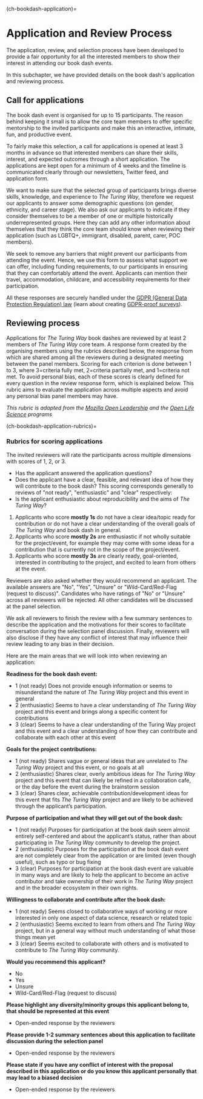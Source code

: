 (ch-bookdash-application)=
# Application and Review Process

The application, review, and selection process have been developed to provide a fair opportunity for all the interested members to show their interest in attending our book dash events.

In this subchapter, we have provided details on the book dash's application and reviewing process.

## Call for applications

The book dash event is organised for up to 15 participants.
The reason behind keeping it small is to allow the core team members to offer specific mentorship to the invited participants and make this an interactive, intimate, fun, and productive event.

To fairly make this selection, a call for applications is opened at least 3 months in advance so that interested members can share their skills, interest, and expected outcomes through a short application.
The applications are kept open for a minimum of 4 weeks and the timeline is communicated clearly through our newsletters, Twitter feed, and application form.

We want to make sure that the selected group of participants brings diverse skills, knowledge, and experience to _The Turing Way_, therefore we request our applicants to answer some demographic questions (on gender, ethnicity, and career stage).
We also ask our applicants to indicate if they consider themselves to be a member of one or multiple historically underrepresented groups.
Here they can add any other information about themselves that they think the core team should know when reviewing their application (such as LGBTQ+, immigrant, disabled, parent, carer, POC members).

We seek to remove any barriers that might prevent our participants from attending the event.
Hence, we use this form to assess what support we can offer, including funding requirements, to our participants in ensuring that they can comfortably attend the event.
Applicants can mention their travel, accommodation, childcare, and accessibility requirements for their participation.

All these responses are securely handled under the [GDPR (General Data Protection Regulation) law](https://en.wikipedia.org/wiki/General_Data_Protection_Regulation) (learn about creating [GDPR-proof surveys](https://www.surveylegend.com/gdpr/how-to-make-gdpr-proof-surveys-or-forms/)).

## Reviewing process

Applications for _The Turing Way_ book dashes are reviewed by at least 2 members of _The Turing Way_ core team.
A response form created by the organising members using the rubrics described below, the response from which are shared among all the reviewers during a designated meeting between the panel members.
Scoring for each criterion is done between 1 to 3, where 3=criteria fully met, 2=criteria partially met, and 1=criteria not met.
To avoid personal bias, each of these scores is clearly defined for every question in the review response form, which is explained below.
This rubric aims to evaluate the application across multiple aspects and avoid any personal bias panel members may have.

*This rubric is adapted from the [Mozilla Open Leadership](https://foundation.mozilla.org/en/initiatives/mozilla-open-leaders/) and the [Open Life Science](https://openlifesci.org/) programs*

(ch-bookdash-application-rubrics)=
### Rubrics for scoring applications

The invited reviewers will rate the participants across multiple dimensions with scores of 1, 2, or 3.

* Has the applicant answered the application questions?
* Does the applicant have a clear, feasible, and relevant idea of how they will contribute to the book dash?	This scoring corresponds generally to reviews of "not ready", "enthusiastic" and "clear" respectively:
* Is the applicant enthusiastic about reproducibility and the aims of _The Turing Way_?
1. Applicants who score **mostly 1s** do not have a clear idea/topic ready for contribution or do not have a clear understanding of the overall goals of _The Turing Way_ and book dash in general.
2. Applicants who score **mostly 2s** are enthusiastic if not wholly suitable for the project/event, for example they may come with some ideas for a contribution that is currently not in the scope of the project/event.
3. Applicants who score **mostly 3s** are clearly ready, goal-oriented, interested in contributing to the project, and excited to learn from others at the event.

Reviewers are also asked whether they would recommend an applicant. The available answers are "No", "Yes", "Unsure" or "Wild-Card/Red-Flag (request to discuss)".
Candidates who have ratings of "No" or "Unsure" across all reviewers will be rejected.
All other candidates will be discussed at the panel selection.

We ask all reviewers to finish the review with a few summary sentences to describe the application and the motivations for their scores to facilitate conversation during the selection panel discussion.
Finally, reviewers will also disclose if they have any conflict of interest that may influence their review leading to any bias in their decision.

Here are the main areas that we will look into when reviewing an application:

**Readiness for the book dash event:**

- 1 (not ready) Does not provide enough information or seems to misunderstand the nature of _The Turing Way_ project and this event in general
- 2 (enthusiastic) Seems to have a clear understanding of _The Turing Way_ project and this event and brings along a specific content for contributions
- 3 (clear) Seems to have a clear understanding of the Turing Way project and this event and a clear understanding of how they can contribute and collaborate with each other at this event

**Goals for the project contributions:**

- 1 (not ready) Shares vague or general ideas that are unrelated to _The Turing Way_ project and this event, or no goals at all
- 2 (enthusiastic) Shares clear, overly ambitious ideas for _The Turing Way_ project and this event that can likely be refined in a collaboration cafe, or the day before the event during the brainstorm session
- 3 (clear) Shares clear, achievable contribution/development ideas for this event that fits _The Turing Way_ project and are likely to be achieved through the applicant’s participation.

**Purpose of participation and what they will get out of the book dash:**

- 1 (not ready) Purposes for participation at the book dash seem almost entirely self-centered and about the applicant’s status, rather than about participating in _The Turing Way_ community to develop the project.
- 2 (enthusiastic) Purposes for the participation at the book dash event are not completely clear from the application or are limited (even though useful), such as typo or bug fixing
- 3 (clear) Purposes for participation at the book dash event are valuable in many ways and are likely to help the applicant to become an active contributor and take ownership of their work in _The Turing Way_ project and in the broader ecosystem in their own rights.

**Willingness to collaborate and contribute after the book dash:**
- 1 (not ready) Seems closed to collaborative ways of working or more interested in only one aspect of data science, research or related topic
- 2 (enthusiastic) Seems excited to learn from others and _The Turing Way_ project, but in a general way without much understanding of what those things mean yet
- 3 (clear) Seems excited to collaborate with others and is motivated to contribute to _The Turing Way_ community.

**Would you recommend this applicant?**
- No
- Yes
- Unsure
- Wild-Card/Red-Flag (request to discuss)

**Please highlight any diversity/minority groups this applicant belong to, that should be represented at this event**

-  Open-ended response by the reviewers

**Please provide 1-2 summary sentences about this application to facilitate discussion during the selection panel**

-  Open-ended response by the reviewers

 **Please state if you have any conflict of interest with the proposal described in this application or do you know this applicant personally that may lead to a biased decision**

-  Open-ended response by the reviewers
